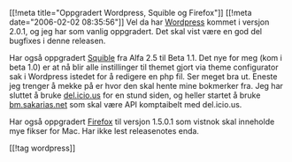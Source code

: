 [[!meta  title="Oppgradert Wordpress, Squible og Firefox"]]
[[!meta  date="2006-02-02 08:35:56"]]
Vel da har <a href="http://wordpress.org">Wordpress</a> kommet i versjon 2.0.1, og jeg har som vanlig oppgradert. Det skal vist være en god del bugfixes i denne releasen.

Har også oppgradert <a href="http://www.squible.com/squible/">Squible</a> fra Alfa 2.5 til Beta 1.1. Det nye for meg (kom i beta 1.0) er at nå blir alle instillinger til themet gjort via theme configurator sak i Wordpress istedet for å redigere en php fil. Ser meget bra ut. Eneste jeg trenger å mekke på er hvor den skal hente mine bokmerker fra. Jeg har sluttet å bruke <a href="http://del.icio.us">del.icio.us</a> for en stund siden, og heller startet å bruke <a href="http://bm.sakarias.net">bm.sakarias.net</a> som skal være API komptaibelt med del.icio.us.

Har også oppgradert <a href="http://www.mozilla.com/firefox/all.html">Firefox</a> til versjon 1.5.0.1 som vistnok skal inneholde mye fikser for Mac. Har ikke lest releasenotes enda.

[[!tag  wordpress]]